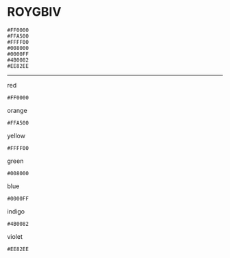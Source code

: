 # ROYGBIV

```palette
#FF0000
#FFA500
#FFFF00
#008000
#0000FF
#4B0082
#EE82EE
```


---


red
```palette
#FF0000
```

orange
```palette
#FFA500
```

yellow
```palette
#FFFF00
```

green
```palette
#008000
```

blue
```palette
#0000FF
```

indigo
```palette
#4B0082
```

violet
```palette
#EE82EE
```
